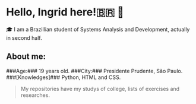 # Hello, Ingrid here!🇧🇷 👋

🎓 I am a Brazillian student of Systems Analysis and Development, actually in second half. 

## About me:
###Age:### 19 years old.
###City:### Presidente Prudente, São Paulo.
###[Knowledges]### Python, HTML and CSS.

> My repositories have my studys of college, lists of exercises and researches.
